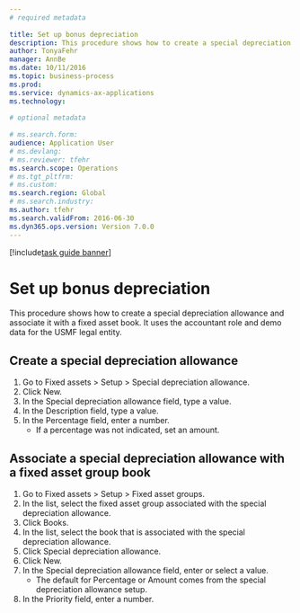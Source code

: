 ```yaml
--- 
# required metadata 
 
title: Set up bonus depreciation
description: This procedure shows how to create a special depreciation allowance and associate it with a fixed asset book. 
author: TonyaFehr 
manager: AnnBe 
ms.date: 10/11/2016
ms.topic: business-process 
ms.prod:  
ms.service: dynamics-ax-applications 
ms.technology:  
 
# optional metadata 
 
# ms.search.form:   
audience: Application User 
# ms.devlang:  
# ms.reviewer: tfehr 
ms.search.scope: Operations 
# ms.tgt_pltfrm:  
# ms.custom:  
ms.search.region: Global
# ms.search.industry: 
ms.author: tfehr 
ms.search.validFrom: 2016-06-30 
ms.dyn365.ops.version: Version 7.0.0 
---
```


[!include[task guide banner](../../includes/task-guide-banner.md)]

# Set up bonus depreciation

This procedure shows how to create a special depreciation allowance and associate it with a fixed asset book. It uses the accountant role and demo data for the USMF legal entity.


## Create a special depreciation allowance
1. Go to Fixed assets > Setup > Special depreciation allowance.
2. Click New.
3. In the Special depreciation allowance field, type a value.
4. In the Description field, type a value.
5. In the Percentage field, enter a number.
    * If a percentage was not indicated, set an amount.  

## Associate a special depreciation allowance with a fixed asset group book
1. Go to Fixed assets > Setup > Fixed asset groups.
2. In the list, select the fixed asset group associated with the special depreciation allowance.
3. Click Books.
4. In the list, select the book that is associated with the special depreciation allowance.
5. Click Special depreciation allowance.
6. Click New.
7. In the Special depreciation allowance field, enter or select a value.
    * The default for Percentage or Amount comes from the special depreciation allowance setup.  
8. In the Priority field, enter a number.

